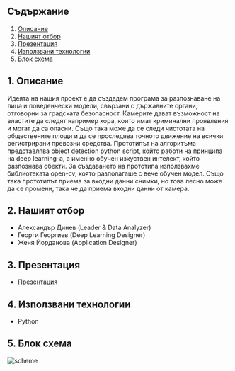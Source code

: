 ## Съдържание
1. [Описание](#desc)
2. [Нашият отбор](#team)
3. [Презентация](#documentation)
4. [Използвани технологии](#technologies)
5. [Блок схема](#scheme)

<a name="desc"></a>
## 1. Описание
Идеята на нашия проект е да създадем програма за разпознаване на лица и поведенчески модели, свързани с държавните органи, отговорни за градската безопасност.
Камерите дават възможност на властите да следят например хора, които имат криминални проявления и могат да са опасни. Също така може да се следи чистотата на обществените площи и да се проследява точното движение на всички регистрирани превозни средства.
Прототипът на алгоритъма представлява object detection python script, който работи на принципа на deep learning-а, а именно обучен изкуствен интелект, който разпознава обекти.  За създаването на прототипа използвахме библиотеката open-cv, която разполагаше с вече обучен модел. Също така прототипът приема за входни данни снимки, но това лесно може да се промени, така че да приема входни данни от камера.
<a name="team"></a>
## 2. Нашият отбор
- Александър Динев (Leader & Data Analyzer)
- Георги Георгиев (Deep Learning Designer)
- Женя Йорданова (Application Designer)

<a name="documentation"></a>
## 3. Презентация
* [Презентация]()

<a name="technologies"></a>

## 4. Използвани технологии
* Python

## 5. Блок схема
![scheme](https://user-images.githubusercontent.com/58163283/112704519-95dc7a80-8ea3-11eb-9914-5858e9388b24.png)
